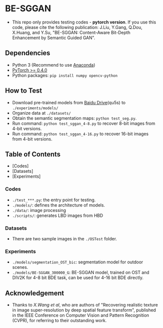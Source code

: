 # BE-SGGAN
- This repo only provides testing codes - **pytorch version**. If you use this code, please cite the following publication: J.Liu, Y.Gang, Q.Dou, X.Huang, and Y.Su, "BE-SGGAN: Content-Aware Bit-Depth Enhancement by Semantic Guided GAN".

## Dependencies
- Python 3 (Recommend to use [Anaconda](https://www.anaconda.com/download/#linux))
- [PyTorch >= 0.4.0](https://pytorch.org/)
- Python packages:  `pip install numpy opencv-python`

## How to Test
- Download pre-trained models from [Baidu Drive](https://pan.baidu.com/s/1fW0HgsetXqTp-xUUNcmCQw)(qu5s) to `./experiments/models/`
- Organize data at `./datasets/`
- Obtain the semantic segmentation maps: `python test_seg.py`.
- Run command: `python test_sggan_4-8.py` to recover 8-bit images from 4-bit versions.
- Run command: `python test_sggan_4-16.py` to recover 16-bit images from 4-bit versions.

## Table of Contents
- [Codes]
- [Datasets]
- [Experiments]

### Codes
- `./test_***.py`: the entry point for testing.
- `./models/`: defines the architecture of models.
- `./data/`: image processing
- `./scripts/`: generates LBD images from HBD

### Datasets
- There are two sample images in the `./OSTest` folder.

### Experiments
- `./models/segmentation_OST_bic`: segmentation model for outdoor scenes.
- `./models/BE-SGGAN_300000_G`: BE-SGGAN model, trained on OST and DIV2K for 4-8 bit BDE task, can be used for 4-16 bit BDE directly.


## Acknowledgement
- Thanks to *X.Wang et al*, who are authors of "Recovering realistic texture in image super-resolution by deep spatial feature transform", published in the IEEE Conference on Computer Vision and Pattern Recognition (CVPR), for referring to their outstanding work.
